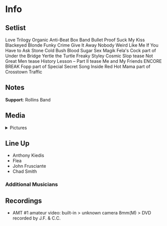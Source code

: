 # Info

## Setlist

Love Trilogy
Organic Anti-Beat Box Band
Bullet Proof
Suck My Kiss
Blackeyed Blonde
Funky Crime
Give It Away
Nobody Weird Like Me
If You Have to Ask
Stone Cold Bush
Blood Sugar Sex Magik
Fela's Cock part of
Under the Bridge
Yertle the Turtle
Freaky Styley
Cosmic Slop tease
Not Great Men tease
History Lesson – Part II tease
Me and My Friends
ENCORE BREAK
Fopp part of
Special Secret Song Inside
Red Hot Mama part of
Crosstown Traffic

## Notes

**Support**: Rollins Band

## Media 

<details>
  <summary>Pictures</summary>
  <!--<img alt="Setlist" title="Setlist" src="_.jpg" height="200" />
  <img alt="Clipping" title="Clipping" src="_.jpg" height="200" />
  <img alt="Flyer" title="Flyer" src="_.jpg" height="200" />-->
</details>

## Line Up

* Anthony Kiedis
* Flea
* John Frusciante
* Chad Smith

### Additional Musicians

## Recordings

* AMT #1 amateur video: built-in > unknown camera 8mm(M) > DVD recorded by J.F. & C.C.
